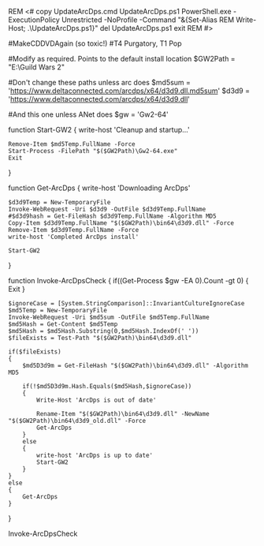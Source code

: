 REM <#
copy UpdateArcDps.cmd UpdateArcDps.ps1
PowerShell.exe -ExecutionPolicy Unrestricted -NoProfile -Command "&{Set-Alias REM Write-Host; .\UpdateArcDps.ps1}"
del UpdateArcDps.ps1
exit
REM #>

#MakeCDDVDAgain (so toxic!)
#T4 Purgatory, T1 Pop

#Modify as required. Points to the default install location
$GW2Path = "E:\Guild Wars 2\"

#Don't change these paths unless arc does
$md5sum = 'https://www.deltaconnected.com/arcdps/x64/d3d9.dll.md5sum'
$d3d9 = 'https://www.deltaconnected.com/arcdps/x64/d3d9.dll'

#And this one unless ANet does
$gw = 'Gw2-64'

function Start-GW2
{
    write-host 'Cleanup and startup...'

    Remove-Item $md5Temp.FullName -Force
    Start-Process -FilePath "$($GW2Path)\Gw2-64.exe"
    Exit
}

function Get-ArcDps
{
    write-host 'Downloading ArcDps'

    $d3d9Temp = New-TemporaryFile
    Invoke-WebRequest -Uri $d3d9 -OutFile $d3d9Temp.FullName
    #$d3d9hash = Get-FileHash $d3d9Temp.FullName -Algorithm MD5
    Copy-Item $d3d9Temp.FullName "$($GW2Path)\bin64\d3d9.dll" -Force
    Remove-Item $d3d9Temp.FullName -Force
    write-host 'Completed ArcDps install'

    Start-GW2
}

function Invoke-ArcDpsCheck
{
    if((Get-Process $gw -EA 0).Count -gt 0)
    {
        Exit
    }

    $ignoreCase = [System.StringComparison]::InvariantCultureIgnoreCase
    $md5Temp = New-TemporaryFile
    Invoke-WebRequest -Uri $md5sum -OutFile $md5Temp.FullName
    $md5Hash = Get-Content $md5Temp
    $md5Hash = $md5Hash.Substring(0,$md5Hash.IndexOf(' '))
    $fileExists = Test-Path "$($GW2Path)\bin64\d3d9.dll"

    if($fileExists)
    {
        $md5D3d9m = Get-FileHash "$($GW2Path)\bin64\d3d9.dll" -Algorithm MD5

        if(!$md5D3d9m.Hash.Equals($md5Hash,$ignoreCase))
        {
            Write-Host 'ArcDps is out of date'

            Rename-Item "$($GW2Path)\bin64\d3d9.dll" -NewName "$($GW2Path)\bin64\d3d9_old.dll" -Force
            Get-ArcDps
        }
        else
        {
            write-host 'ArcDps is up to date'
            Start-GW2
        }
    }
    else
    {
        Get-ArcDps
    }
}

Invoke-ArcDpsCheck
